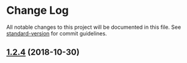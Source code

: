# Change Log

All notable changes to this project will be documented in this file. See [standard-version](https://github.com/conventional-changelog/standard-version) for commit guidelines.

<a name="1.2.4"></a>
## [1.2.4](https://github.com/abacritt/angularx-social-login/compare/v1.2.3...v1.2.4) (2018-10-30)
